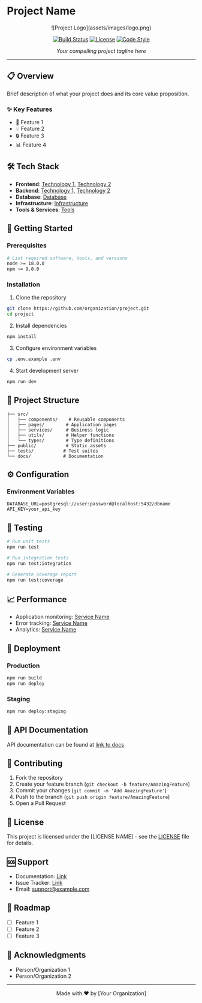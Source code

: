 # Project Name

<div align="center">
  <!-- Replace with your project logo -->
  ![Project Logo](assets/images/logo.png)

[![Build Status](https://github.com/organization/project/workflows/CI/badge.svg)](https://github.com/organization/project/actions)
[![License](https://img.shields.io/badge/license-MIT-blue.svg)](LICENSE)
[![Code Style](https://img.shields.io/badge/code_style-prettier-ff69b4.svg)](https://prettier.io/)

  <!-- Replace with your project tagline -->

_Your compelling project tagline here_

</div>

---

## 📋 Overview

<!-- Replace this section with a brief description of your project -->

Brief description of what your project does and its core value proposition.

### ✨ Key Features

- 🚀 Feature 1
- 💡 Feature 2
- 🔒 Feature 3
- 📊 Feature 4

## 🛠️ Tech Stack

<!-- Modify this section based on your tech stack -->

- **Frontend**: [Technology 1](), [Technology 2]()
- **Backend**: [Technology 1](), [Technology 2]()
- **Database**: [Database]()
- **Infrastructure**: [Infrastructure]()
- **Tools & Services**: [Tools]()

## 🚀 Getting Started

### Prerequisites

```bash
# List required software, tools, and versions
node >= 18.0.0
npm >= 9.0.0
```

### Installation

1. Clone the repository

```bash
git clone https://github.com/organization/project.git
cd project
```

2. Install dependencies

```bash
npm install
```

3. Configure environment variables

```bash
cp .env.example .env
```

4. Start development server

```bash
npm run dev
```

## 📁 Project Structure

```
├── src/
│   ├── components/    # Reusable components
│   ├── pages/        # Application pages
│   ├── services/     # Business logic
│   ├── utils/        # Helper functions
│   └── types/        # Type definitions
├── public/           # Static assets
├── tests/           # Test suites
└── docs/            # Documentation
```

## ⚙️ Configuration

<!-- Document important configuration options -->

### Environment Variables

```env
DATABASE_URL=postgresql://user:password@localhost:5432/dbname
API_KEY=your_api_key
```

## 🧪 Testing

```bash
# Run unit tests
npm run test

# Run integration tests
npm run test:integration

# Generate coverage report
npm run test:coverage
```

## 📈 Performance

<!-- Add relevant performance metrics and monitoring -->

- Application monitoring: [Service Name]()
- Error tracking: [Service Name]()
- Analytics: [Service Name]()

## 🚀 Deployment

### Production

```bash
npm run build
npm run deploy
```

### Staging

```bash
npm run deploy:staging
```

## 📖 API Documentation

<!-- Link to API documentation -->

API documentation can be found at [link to docs]()

## 🤝 Contributing

1. Fork the repository
2. Create your feature branch (`git checkout -b feature/AmazingFeature`)
3. Commit your changes (`git commit -m 'Add AmazingFeature'`)
4. Push to the branch (`git push origin feature/AmazingFeature`)
5. Open a Pull Request

## 📄 License

This project is licensed under the [LICENSE NAME] - see the [LICENSE](LICENSE) file for details.

## 🆘 Support

- Documentation: [Link]()
- Issue Tracker: [Link]()
- Email: support@example.com

## 📅 Roadmap

- [ ] Feature 1
- [ ] Feature 2
- [ ] Feature 3

## 👏 Acknowledgments

- Person/Organization 1
- Person/Organization 2

---

<div align="center">
  Made with ❤️ by [Your Organization]
</div>
